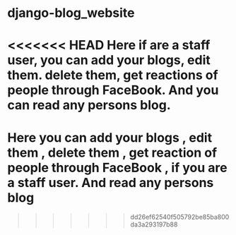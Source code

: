 # django-blog_website
<<<<<<< HEAD
Here if are a staff user, you can add your blogs, edit them. delete them, get reactions of people through FaceBook. And you can read any persons blog.
=======

#  Here you can add your blogs , edit them , delete them , get reaction of people through FaceBook , if you are a staff user. And read any persons blog
>>>>>>> dd26ef62540f505792be85ba800da3a293197b88
